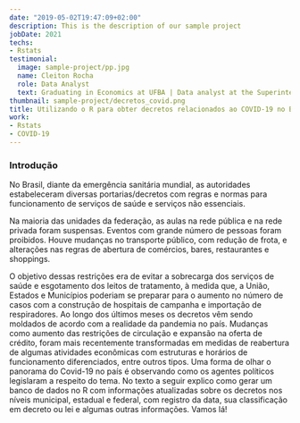 ```yaml
---
date: "2019-05-02T19:47:09+02:00"
description: This is the description of our sample project
jobDate: 2021
techs:
- Rstats
testimonial:
  image: sample-project/pp.jpg
  name: Cleiton Rocha
  role: Data Analyst
  text: Graduating in Economics at UFBA | Data analyst at the Superintendency of Economic and Social Studies of Bahia - SEI | CIDACS collaborator in projects related to COVID-19 | Focus on Economic Development and Finance.
thumbnail: sample-project/decretos_covid.png
title: Utilizando o R para obter decretos relacionados ao COVID-19 no Brasil
work:
- Rstats
- COVID-19
---
```



### Introdução


No Brasil, diante da emergência sanitária mundial, as autoridades estabeleceram diversas portarias/decretos com regras e normas para funcionamento de serviços de saúde e serviços não essenciais.

Na maioria das unidades da federação, as aulas na rede pública e na rede privada foram suspensas. Eventos com grande número de pessoas foram proibidos. Houve mudanças no transporte público, com redução de frota, e alterações nas regras de abertura de comércios, bares, restaurantes e shoppings.

O objetivo dessas restrições era de evitar a sobrecarga dos serviços de saúde e esgotamento dos leitos de tratamento, à medida que, a União, Estados e Municípios poderiam se preparar para o aumento no número de casos com a construção de hospitais de campanha e importação de respiradores.
Ao longo dos últimos meses os decretos vêm sendo moldados de acordo com a realidade da pandemia no país. Mudanças como aumento das restrições de circulação e expansão na oferta de crédito, foram mais recentemente transformadas em medidas de reabertura de algumas atividades econômicas com estruturas e horários de funcionamento diferenciados, entre outros tipos. Uma forma de olhar o panorama do Covid-19 no país é observando como os agentes políticos legislaram a respeito do tema.
No texto a seguir explico como gerar um banco de dados no R com informações atualizadas sobre os decretos nos níveis municipal, estadual e federal, com registro da data, sua classificação em decreto ou lei e algumas outras informações.
Vamos lá!


